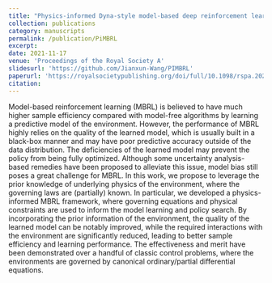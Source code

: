 ```yaml
---
title: "Physics-informed Dyna-style model-based deep reinforcement learning for dynamic control"
collection: publications
category: manuscripts
permalink: /publication/PiMBRL
excerpt: 
date: 2021-11-17
venue: 'Proceedings of the Royal Society A'
slidesurl: 'https://github.com/Jianxun-Wang/PIMBRL'
paperurl: 'https://royalsocietypublishing.org/doi/full/10.1098/rspa.2021.0618'
citation: 
---
```


Model-based reinforcement learning (MBRL) is believed to have much higher sample efficiency compared with model-free algorithms by learning a predictive model of the environment. However, the performance of MBRL highly relies on the quality of the learned model, which is usually built in a black-box manner and may have poor predictive accuracy outside of the data distribution. The deficiencies of the learned model may prevent the policy from being fully optimized. Although some uncertainty analysis-based remedies have been proposed to alleviate this issue, model bias still poses a great challenge for MBRL. In this work, we propose to leverage the prior knowledge of underlying physics of the environment, where the governing laws are (partially) known. In particular, we developed a physics-informed MBRL framework, where governing equations and physical constraints are used to inform the model learning and policy search. By incorporating the prior information of the environment, the quality of the learned model can be notably improved, while the required interactions with the environment are significantly reduced, leading to better sample efficiency and learning performance. The effectiveness and merit have been demonstrated over a handful of classic control problems, where the environments are governed by canonical ordinary/partial differential equations.